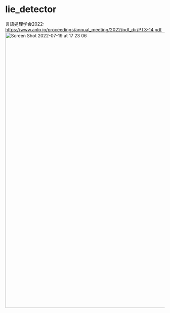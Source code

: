 # lie_detector

言語処理学会2022: https://www.anlp.jp/proceedings/annual_meeting/2022/pdf_dir/PT3-14.pdf
<img width="872" alt="Screen Shot 2022-07-19 at 17 23 06" src="https://user-images.githubusercontent.com/58395317/179703277-6675831c-3370-4ec0-b448-0884ed1fe3ed.png">
